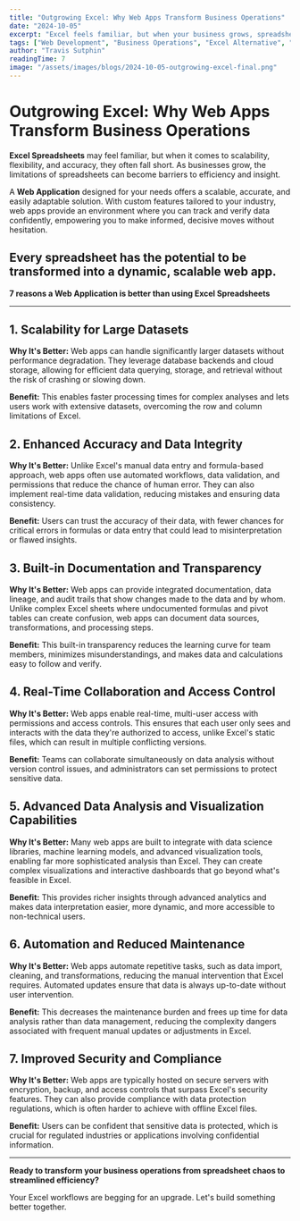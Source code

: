 ```yaml
---
title: "Outgrowing Excel: Why Web Apps Transform Business Operations"
date: "2024-10-05"
excerpt: "Excel feels familiar, but when your business grows, spreadsheets become barriers. Discover why web applications offer superior scalability, accuracy, and flexibility."
tags: ["Web Development", "Business Operations", "Excel Alternative", "Scalability"]
author: "Travis Sutphin"
readingTime: 7
image: "/assets/images/blogs/2024-10-05-outgrowing-excel-final.png"
---
```


# Outgrowing Excel: Why Web Apps Transform Business Operations

**Excel Spreadsheets** may feel familiar, but when it comes to scalability, flexibility, and accuracy, they often fall short. As businesses grow, the limitations of spreadsheets can become barriers to efficiency and insight.

A **Web Application** designed for your needs offers a scalable, accurate, and easily adaptable solution. With custom features tailored to your industry, web apps provide an environment where you can track and verify data confidently, empowering you to make informed, decisive moves without hesitation.

## Every spreadsheet has the potential to be transformed into a dynamic, scalable web app.

**7 reasons a Web Application is better than using Excel Spreadsheets**

---

## 1. Scalability for Large Datasets

**Why It's Better:** Web apps can handle significantly larger datasets without performance degradation. They leverage database backends and cloud storage, allowing for efficient data querying, storage, and retrieval without the risk of crashing or slowing down.

**Benefit:** This enables faster processing times for complex analyses and lets users work with extensive datasets, overcoming the row and column limitations of Excel.

## 2. Enhanced Accuracy and Data Integrity

**Why It's Better:** Unlike Excel's manual data entry and formula-based approach, web apps often use automated workflows, data validation, and permissions that reduce the chance of human error. They can also implement real-time data validation, reducing mistakes and ensuring data consistency.

**Benefit:** Users can trust the accuracy of their data, with fewer chances for critical errors in formulas or data entry that could lead to misinterpretation or flawed insights.

## 3. Built-in Documentation and Transparency

**Why It's Better:** Web apps can provide integrated documentation, data lineage, and audit trails that show changes made to the data and by whom. Unlike complex Excel sheets where undocumented formulas and pivot tables can create confusion, web apps can document data sources, transformations, and processing steps.

**Benefit:** This built-in transparency reduces the learning curve for team members, minimizes misunderstandings, and makes data and calculations easy to follow and verify.

## 4. Real-Time Collaboration and Access Control

**Why It's Better:** Web apps enable real-time, multi-user access with permissions and access controls. This ensures that each user only sees and interacts with the data they're authorized to access, unlike Excel's static files, which can result in multiple conflicting versions.

**Benefit:** Teams can collaborate simultaneously on data analysis without version control issues, and administrators can set permissions to protect sensitive data.

## 5. Advanced Data Analysis and Visualization Capabilities

**Why It's Better:** Many web apps are built to integrate with data science libraries, machine learning models, and advanced visualization tools, enabling far more sophisticated analysis than Excel. They can create complex visualizations and interactive dashboards that go beyond what's feasible in Excel.

**Benefit:** This provides richer insights through advanced analytics and makes data interpretation easier, more dynamic, and more accessible to non-technical users.

## 6. Automation and Reduced Maintenance

**Why It's Better:** Web apps automate repetitive tasks, such as data import, cleaning, and transformations, reducing the manual intervention that Excel requires. Automated updates ensure that data is always up-to-date without user intervention.

**Benefit:** This decreases the maintenance burden and frees up time for data analysis rather than data management, reducing the complexity dangers associated with frequent manual updates or adjustments in Excel.

## 7. Improved Security and Compliance

**Why It's Better:** Web apps are typically hosted on secure servers with encryption, backup, and access controls that surpass Excel's security features. They can also provide compliance with data protection regulations, which is often harder to achieve with offline Excel files.

**Benefit:** Users can be confident that sensitive data is protected, which is crucial for regulated industries or applications involving confidential information.

---

**Ready to transform your business operations from spreadsheet chaos to streamlined efficiency?**

Your Excel workflows are begging for an upgrade. Let's build something better together.